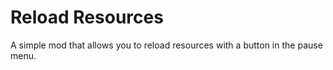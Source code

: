 # Reload Resources
A simple mod that allows you to reload resources with a button in the pause menu.